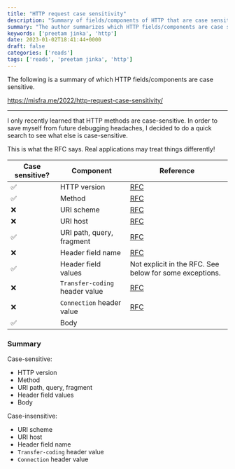 ```yaml
---
title: "HTTP request case sensitivity"
description: "Summary of fields/components of HTTP that are case sensitive"
summary: "The author summarizes which HTTP fields/components are case sensitive and which aren't"
keywords: ['preetam jinka', 'http']
date: 2023-01-02T18:41:44+0000
draft: false
categories: ['reads']
tags: ['reads', 'preetam jinka', 'http']
---
```


The following is a summary of which HTTP fields/components are case sensitive.

https://misfra.me/2022/http-request-case-sensitivity/

---

I only recently learned that HTTP methods are case-sensitive. In order to save myself from future debugging headaches, I decided to do a quick search to see what else is case-sensitive.

This is what the RFC says. Real applications may treat things differently!


|Case sensitive?|Component|Reference|
|---------------|---------|---------|
| ✅ | HTTP version |[RFC](https://www.rfc-editor.org/rfc/rfc7230#section-2.6)|
|✅|Method|[RFC](https://www.rfc-editor.org/rfc/rfc7230#section-3.1.1)|
|❌|URI scheme|[RFC](https://www.rfc-editor.org/rfc/rfc7230#section-2.7.3)|
|❌|URI host|[RFC](https://www.rfc-editor.org/rfc/rfc7230#section-2.7.3)|
|✅|URI path, query, fragment|[RFC](https://www.rfc-editor.org/rfc/rfc7230#section-2.7.3)|
|❌|Header field name|[RFC](https://www.rfc-editor.org/rfc/rfc7230#section-3.2)|
|✅|Header field values|Not explicit in the RFC. See below for some exceptions.|
|❌|`Transfer-coding` header value|[RFC](https://www.rfc-editor.org/rfc/rfc7230#section-4)|
|❌|`Connection` header value|[RFC](https://www.rfc-editor.org/rfc/rfc7230#section-6.1)|
|✅|Body||

### Summary

Case-sensitive:

*   HTTP version
*   Method
*   URI path, query, fragment
*   Header field values
*   Body

Case-insensitive:

*   URI scheme
*   URI host
*   Header field name
*   `Transfer-coding` header value
*   `Connection` header value